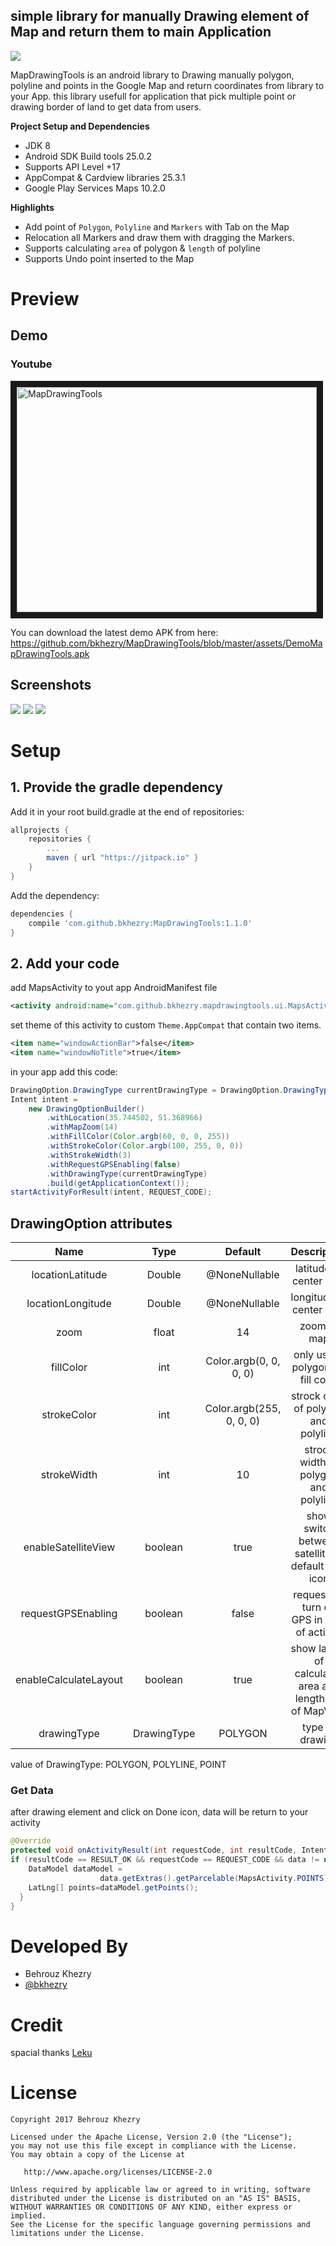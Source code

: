 ## simple library for manually Drawing element of Map and return them to main Application

[![](https://jitpack.io/v/bkhezry/MapDrawingTools.svg)](https://jitpack.io/#bkhezry/MapDrawingTools)

MapDrawingTools is an android library to Drawing manually polygon, polyline and points in the Google Map and return coordinates from library to your App. this library usefull for application that pick multiple point or drawing border of land to get data from users.

**Project Setup and Dependencies**
- JDK 8
- Android SDK Build tools 25.0.2
- Supports API Level +17
- AppCompat & Cardview libraries 25.3.1
- Google Play Services Maps 10.2.0

**Highlights**
- Add point of `Polygon`, `Polyline` and `Markers` with Tab on the Map
- Relocation all Markers and draw them with dragging the Markers.
- Supports calculating `area` of polygon & `length` of polyline
- Supports Undo point inserted to the Map

# Preview
## Demo
### Youtube
<a href="http://www.youtube.com/watch?feature=player_embedded&v=r0vnjlv77F4
" target="_blank"><img src="http://img.youtube.com/vi/r0vnjlv77F4/0.jpg" 
alt="MapDrawingTools" width="480" height="360" border="10" /></a>

You can download the latest demo APK from here: https://github.com/bkhezry/MapDrawingTools/blob/master/assets/DemoMapDrawingTools.apk

## Screenshots
<img src="assets/screenshot_1.png" />
<img src="assets/screenshot_2.png" />
<img src="assets/screenshot_3.png" />

# Setup
## 1. Provide the gradle dependency
Add it in your root build.gradle at the end of repositories:
```gradle
allprojects {
	repositories {
		...
		maven { url "https://jitpack.io" }
	}
}
```
Add the dependency:
```gradle
dependencies {
	compile 'com.github.bkhezry:MapDrawingTools:1.1.0'
}
```

## 2. Add your code
add MapsActivity to yout app AndroidManifest file
```xml
<activity android:name="com.github.bkhezry.mapdrawingtools.ui.MapsActivity" />
```
set theme of this activity to custom `Theme.AppCompat` that contain two items.
```xml
<item name="windowActionBar">false</item>
<item name="windowNoTitle">true</item>
```
in your app add this code:
```java
DrawingOption.DrawingType currentDrawingType = DrawingOption.DrawingType.POLYGON;
Intent intent =
	new DrawingOptionBuilder()
		.withLocation(35.744502, 51.368966)
		.withMapZoom(14)
		.withFillColor(Color.argb(60, 0, 0, 255))
		.withStrokeColor(Color.argb(100, 255, 0, 0))
		.withStrokeWidth(3)
		.withRequestGPSEnabling(false)
		.withDrawingType(currentDrawingType)
		.build(getApplicationContext());
startActivityForResult(intent, REQUEST_CODE);
 ```
 ## DrawingOption attributes

| Name | Type | Default | Description |
|:----:|:----:|:-------:|:-----------:|
|locationLatitude|Double|@NoneNullable| latitude of center map |
|locationLongitude|Double|@NoneNullable| longitude of center map |
|zoom|float|14| zoom of map|
|fillColor|int|Color.argb(0, 0, 0, 0)|only use in polygon for fill color|
|strokeColor|int|Color.argb(255, 0, 0, 0)|strock color of polygon and polyline|
|strokeWidth|int|10|strock width of polygon and polyline|
|enableSatelliteView|boolean|true|show switch between satellite or default map icon|
|requestGPSEnabling|boolean|false|request for turn on GPS in start of activity|
|enableCalculateLayout|boolean|true|show layout of calculated area and length top of MapView|
|drawingType|DrawingType|POLYGON|type of drawing|

 value of DrawingType: POLYGON, POLYLINE, POINT
 
### Get Data
after drawing element and click on Done icon, data will be return to your activity
```java 
@Override
protected void onActivityResult(int requestCode, int resultCode, Intent data) {
if (resultCode == RESULT_OK && requestCode == REQUEST_CODE && data != null) {
	DataModel dataModel =
                    data.getExtras().getParcelable(MapsActivity.POINTS);
	LatLng[] points=dataModel.getPoints();
  }
}
```
# Developed By

* Behrouz Khezry
 * [@bkhezry](https://twitter.com/bkhezry) 

# Credit
spacial thanks [Leku](https://github.com/SchibstedSpain/Leku/)

# License

    Copyright 2017 Behrouz Khezry

    Licensed under the Apache License, Version 2.0 (the "License");
    you may not use this file except in compliance with the License.
    You may obtain a copy of the License at

       http://www.apache.org/licenses/LICENSE-2.0

    Unless required by applicable law or agreed to in writing, software
    distributed under the License is distributed on an "AS IS" BASIS,
    WITHOUT WARRANTIES OR CONDITIONS OF ANY KIND, either express or implied.
    See the License for the specific language governing permissions and
    limitations under the License.
